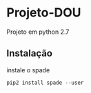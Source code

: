 # Projeto-DOU

Projeto em python 2.7
## Instalação

instale o spade

```
pip2 install spade --user
```